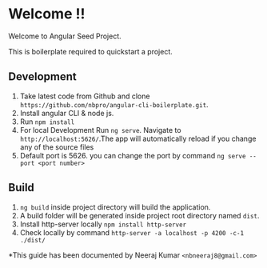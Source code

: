 # Welcome !! 
Welcome to Angular Seed Project.

This is boilerplate required to quickstart a project.


## Development

1. Take latest code from Github  and clone `https://github.com/nbpro/angular-cli-boilerplate.git`.
2. Install angular CLI & node js.
3. Run `npm install`
4. For local Development Run  `ng serve`. Navigate to `http://localhost:5626/`.The app will automatically reload if you change any of the source files
5. Default port is 5626. you can change the port by command `ng serve --port <port number>`

## Build
1. `ng build` inside project directory will build the application.
2.  A build folder will be generated inside project root directory named `dist`.
3.  Install http-server locally `npm install http-server`
3.  Check locally by command `http-server -a localhost -p 4200 -c-1 ./dist/`

*This guide has been documented by Neeraj Kumar `<nbneeraj8@gmail.com>`


